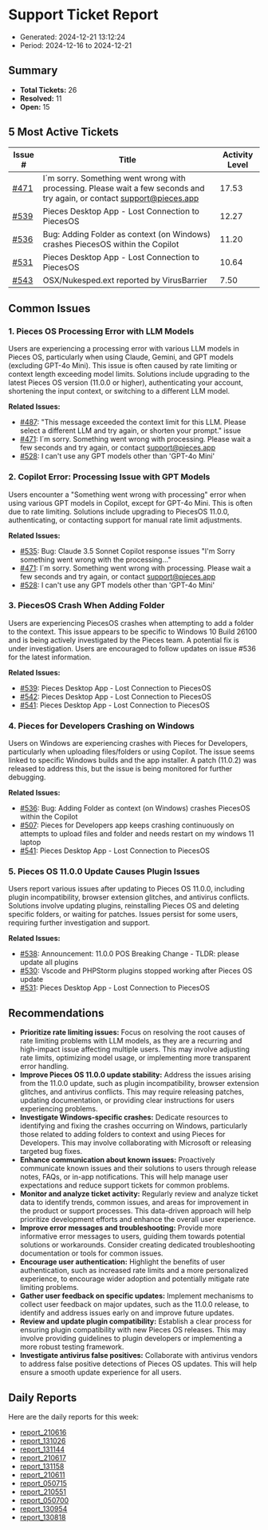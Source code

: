 # Support Ticket Report
- Generated: 2024-12-21 13:12:24
- Period: 2024-12-16 to 2024-12-21

## Summary
- **Total Tickets:** 26
- **Resolved:** 11
- **Open:** 15

## 5 Most Active Tickets
| Issue # | Title | Activity Level |
|---------|-------|----------------|
| [#471](https://github.com/pieces-app/support/issues/471) | I´m sorry. Something went wrong with processing. Please wait a few seconds and try again, or contact support@pieces.app | 17.53 |
| [#539](https://github.com/pieces-app/support/issues/539) | Pieces Desktop App - Lost Connection to PiecesOS | 12.27 |
| [#536](https://github.com/pieces-app/support/issues/536) | Bug: Adding Folder as context (on Windows) crashes PiecesOS within the Copilot | 11.20 |
| [#531](https://github.com/pieces-app/support/issues/531) | Pieces Desktop App - Lost Connection to PiecesOS | 10.64 |
| [#543](https://github.com/pieces-app/support/issues/543) | OSX/Nukesped.ext reported by VirusBarrier | 7.50 |

## Common Issues
### 1. Pieces OS Processing Error with LLM Models
Users are experiencing a processing error with various LLM models in Pieces OS, particularly when using Claude, Gemini, and GPT models (excluding GPT-4o Mini). This issue is often caused by rate limiting or context length exceeding model limits. Solutions include upgrading to the latest Pieces OS version (11.0.0 or higher), authenticating your account, shortening the input context, or switching to a different LLM model.

**Related Issues:**
- [#487](https://github.com/pieces-app/support/issues/487): "This message exceeded the context limit for this LLM. Please select a different LLM and try again, or shorten your prompt." issue
- [#471](https://github.com/pieces-app/support/issues/471): I´m sorry. Something went wrong with processing. Please wait a few seconds and try again, or contact support@pieces.app
- [#528](https://github.com/pieces-app/support/issues/528): I can't use any GPT models other than 'GPT-4o Mini'

### 2. Copilot Error: Processing Issue with GPT Models
Users encounter a "Something went wrong with processing" error when using various GPT models in Copilot, except for GPT-4o Mini. This is often due to rate limiting. Solutions include upgrading to PiecesOS 11.0.0, authenticating, or contacting support for manual rate limit adjustments.

**Related Issues:**
- [#535](https://github.com/pieces-app/support/issues/535): Bug: Claude 3.5 Sonnet Copilot response issues "I'm Sorry something went wrong with the processing..."
- [#471](https://github.com/pieces-app/support/issues/471): I´m sorry. Something went wrong with processing. Please wait a few seconds and try again, or contact support@pieces.app
- [#528](https://github.com/pieces-app/support/issues/528): I can't use any GPT models other than 'GPT-4o Mini'

### 3. PiecesOS Crash When Adding Folder
Users are experiencing PiecesOS crashes when attempting to add a folder to the context. This issue appears to be specific to Windows 10 Build 26100 and is being actively investigated by the Pieces team. A potential fix is under investigation. Users are encouraged to follow updates on issue #536 for the latest information.

**Related Issues:**
- [#539](https://github.com/pieces-app/support/issues/539): Pieces Desktop App - Lost Connection to PiecesOS
- [#542](https://github.com/pieces-app/support/issues/542): Pieces Desktop App - Lost Connection to PiecesOS
- [#541](https://github.com/pieces-app/support/issues/541): Pieces Desktop App - Lost Connection to PiecesOS

### 4. Pieces for Developers Crashing on Windows
Users on Windows are experiencing crashes with Pieces for Developers, particularly when uploading files/folders or using Copilot. The issue seems linked to specific Windows builds and the app installer. A patch (11.0.2) was released to address this, but the issue is being monitored for further debugging.

**Related Issues:**
- [#536](https://github.com/pieces-app/support/issues/536): Bug: Adding Folder as context (on Windows) crashes PiecesOS within the Copilot
- [#507](https://github.com/pieces-app/support/issues/507): Pieces for Developers app keeps crashing continuously on attempts to upload files and folder and needs restart on my windows 11 laptop
- [#541](https://github.com/pieces-app/support/issues/541): Pieces Desktop App - Lost Connection to PiecesOS

### 5. Pieces OS 11.0.0 Update Causes Plugin Issues
Users report various issues after updating to Pieces OS 11.0.0, including plugin incompatibility, browser extension glitches, and antivirus conflicts. Solutions involve updating plugins, reinstalling Pieces OS and deleting specific folders, or waiting for patches. Issues persist for some users, requiring further investigation and support.

**Related Issues:**
- [#538](https://github.com/pieces-app/support/issues/538): Announcement: 11.0.0 POS Breaking Change - TLDR: please update all plugins
- [#530](https://github.com/pieces-app/support/issues/530): Vscode and PHPStorm plugins stopped working after Pieces OS update
- [#531](https://github.com/pieces-app/support/issues/531): Pieces Desktop App - Lost Connection to PiecesOS


## Recommendations
- **Prioritize rate limiting issues:** Focus on resolving the root causes of rate limiting problems with LLM models, as they are a recurring and high-impact issue affecting multiple users. This may involve adjusting rate limits, optimizing model usage, or implementing more transparent error handling.
- **Improve Pieces OS 11.0.0 update stability:** Address the issues arising from the 11.0.0 update, such as plugin incompatibility, browser extension glitches, and antivirus conflicts. This may require releasing patches, updating documentation, or providing clear instructions for users experiencing problems.
- **Investigate Windows-specific crashes:** Dedicate resources to identifying and fixing the crashes occurring on Windows, particularly those related to adding folders to context and using Pieces for Developers. This may involve collaborating with Microsoft or releasing targeted bug fixes.
- **Enhance communication about known issues:** Proactively communicate known issues and their solutions to users through release notes, FAQs, or in-app notifications. This will help manage user expectations and reduce support tickets for common problems.
- **Monitor and analyze ticket activity:** Regularly review and analyze ticket data to identify trends, common issues, and areas for improvement in the product or support processes. This data-driven approach will help prioritize development efforts and enhance the overall user experience.
- **Improve error messages and troubleshooting:** Provide more informative error messages to users, guiding them towards potential solutions or workarounds. Consider creating dedicated troubleshooting documentation or tools for common issues.
- **Encourage user authentication:** Highlight the benefits of user authentication, such as increased rate limits and a more personalized experience, to encourage wider adoption and potentially mitigate rate limiting problems.
- **Gather user feedback on specific updates:** Implement mechanisms to collect user feedback on major updates, such as the 11.0.0 release, to identify and address issues early on and improve future updates.
- **Review and update plugin compatibility:** Establish a clear process for ensuring plugin compatibility with new Pieces OS releases. This may involve providing guidelines to plugin developers or implementing a more robust testing framework.
- **Investigate antivirus false positives:** Collaborate with antivirus vendors to address false positive detections of Pieces OS updates. This will help ensure a smooth update experience for all users.

## Daily Reports
Here are the daily reports for this week:

- [report_210616](daily/2024-12-17/report_210616.md)
- [report_131026](daily/2024-12-17/report_131026.md)
- [report_131144](daily/2024-12-18/report_131144.md)
- [report_210617](daily/2024-12-18/report_210617.md)
- [report_131158](daily/2024-12-19/report_131158.md)
- [report_210611](daily/2024-12-19/report_210611.md)
- [report_050715](daily/2024-12-19/report_050715.md)
- [report_210551](daily/2024-12-20/report_210551.md)
- [report_050700](daily/2024-12-20/report_050700.md)
- [report_130954](daily/2024-12-20/report_130954.md)
- [report_130818](daily/2024-12-21/report_130818.md)
